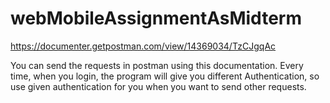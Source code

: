 # webMobileAssignmentAsMidterm

https://documenter.getpostman.com/view/14369034/TzCJgqAc

You can send the requests in postman using this documentation. Every time, when you login, the program will give you different Authentication, so use given authentication for you when you want to send other requests.
